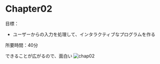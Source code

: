 # Chapter02

目標：
- ユーザーからの入力を処理して、インタラクティブなプログラムを作る

所要時間：40分

できることが広がるので、面白い
![chap02](../img/chap02.gif)